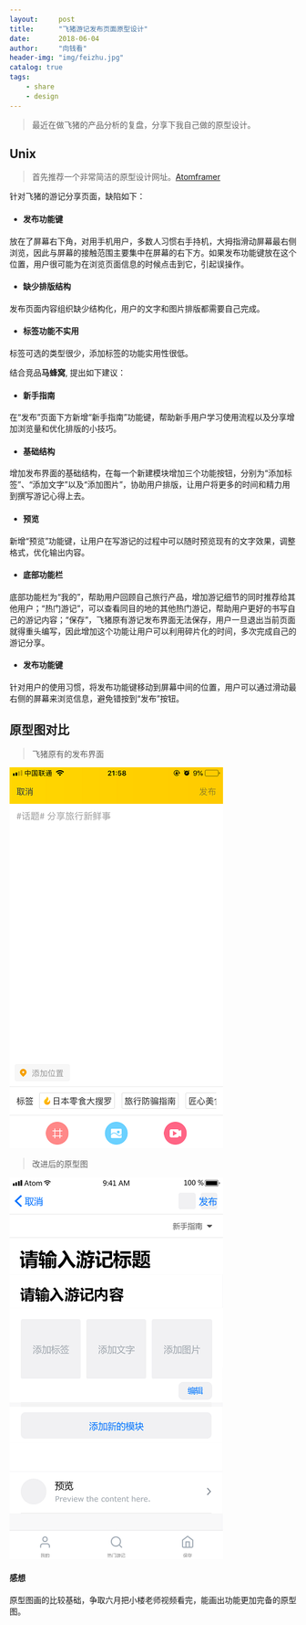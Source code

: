 ```yaml
---
layout:     post
title:      "飞猪游记发布页面原型设计"
date:       2018-06-04 
author:     "向钱看"
header-img: "img/feizhu.jpg"
catalog: true
tags:
    - share
    - design
---
```


> 最近在做飞猪的产品分析的复盘，分享下我自己做的原型设计。


## Unix 


> 首先推荐一个非常简洁的原型设计网址。[Atomframer](http://www.atomframer.com/)


针对飞猪的游记分享页面，缺陷如下：

- #### 发布功能键
放在了屏幕右下角，对用手机用户，多数人习惯右手持机，大拇指滑动屏幕最右侧浏览，因此与屏幕的接触范围主要集中在屏幕的右下方。如果发布功能键放在这个位置，用户很可能为在浏览页面信息的时候点击到它，引起误操作。


- #### 缺少排版结构
发布页面内容组织缺少结构化，用户的文字和图片排版都需要自己完成。


- #### 标签功能不实用
标签可选的类型很少，添加标签的功能实用性很低。

结合竞品**马蜂窝**, 提出如下建议：




- #### 新手指南
在“发布”页面下方新增“新手指南”功能键，帮助新手用户学习使用流程以及分享增加浏览量和优化排版的小技巧。

- #### 基础结构
增加发布界面的基础结构，在每一个新建模块增加三个功能按钮，分别为“添加标签”、“添加文字”以及“添加图片”，协助用户排版，让用户将更多的时间和精力用到撰写游记心得上去。

- #### 预览
新增“预览”功能键，让用户在写游记的过程中可以随时预览现有的文字效果，调整格式，优化输出内容。

- #### 底部功能栏
底部功能栏为“我的”，帮助用户回顾自己旅行产品，增加游记细节的同时推荐给其他用户；“热门游记”，可以查看同目的地的其他热门游记，帮助用户更好的书写自己的游记内容；“保存”，飞猪原有游记发布界面无法保存，用户一旦退出当前页面就得重头编写，因此增加这个功能让用户可以利用碎片化的时间，多次完成自己的游记分享。

- #### 发布功能键
针对用户的使用习惯，将发布功能键移动到屏幕中间的位置，用户可以通过滑动最右侧的屏幕来浏览信息，避免错按到“发布”按钮。


## 原型图对比


> 飞猪原有的发布界面

![飞猪界面](/img/in-post/feizhu.png)

> 改进后的原型图

![原型图](/img/in-post/yuanxing.png)




#### 感想
原型图画的比较基础，争取六月把小楼老师视频看完，能画出功能更加完备的原型图。


